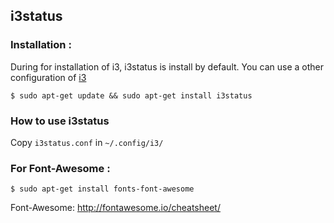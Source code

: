 ## i3status
### Installation :
During for installation of i3, i3status is install by default.
You can use a other configuration of [i3](https://github.com/PhineasPhreak/dotfiles/tree/master/configs/i3wm/.config/i3)
```shell
$ sudo apt-get update && sudo apt-get install i3status
```
### How to use i3status
Copy `i3status.conf` in `~/.config/i3/`

### For Font-Awesome :
```shell
$ sudo apt-get install fonts-font-awesome
```
Font-Awesome: http://fontawesome.io/cheatsheet/
